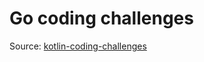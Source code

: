 # Go coding challenges

Source: [kotlin-coding-challenges](https://github.com/deviget/kotlin-coding-challenges)